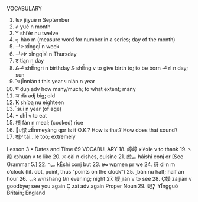 VOCABULARY

1.  ʪሶ jiןyuè n September
2.  ሶ yuè n month
3.  ֓ʷ shí’èr nu twelve
4.  ╗ hào m (measure word for number in a series; day of the month)
5.  ᆣቅ xĨngqĨ n week
6.  ᆣቅ߈ xĨngqĨsì n Thursday
7.  ट tiąn n day
8.  ᮝᅺ shĒngrì n birthday ᮝ shĒng v to give birth to; to be born ᅺ rì n day; sun
9.  ˚౺ jĨnnián t this year ౺ nián n year
10. घ duņ adv how many/much; to what extent; many
11. ञ dà adj big; old
12. ֓Ҝ shíbą nu eighteen
13. ⷡ suì n year (of age)
14. ײ chĨ v to eat
15. 櫍 fàn n meal; (cooked) rice
16. ඀ʟ㦗 zĚnmeyàng qpr Is it O.K.? How is that? How does that sound?
17. ठƥʴ tài…le too; extremely

Lesson 3 • Dates and Time 69 VOCABULARY 18. 嶂嶂 xièxie v to thank 19.
۹㲂 xכhuan v to like 20. ⤬ cài n dishes, cuisine 21. 愸ᆯ háishi conj or [See
Grammar 5.] 22. רᆯ kĚshì conj but 23. ໟ⁌ wםmen pr we 24. 䈙 diיn m o’clock (lit.
dot, point, thus “points on the clock”) 25. ֚ bàn nu half; half an hour 26. ᇄʀ
wיnshang t/n evening; night 27. 嬡 jiàn v to see 28. Ҫ嬡 zàijiàn v goodbye; see
you again Ҫ zài adv again Proper Noun 29. 䇃⡝ YĨngguó Britain; England
